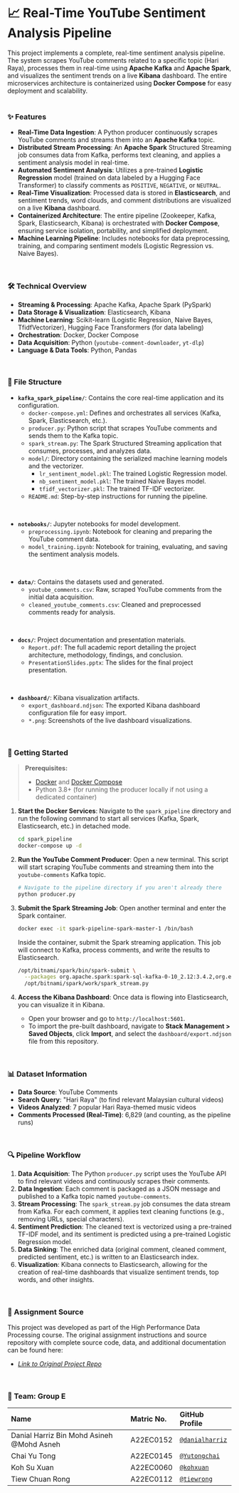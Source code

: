 # 📈 Real-Time YouTube Sentiment Analysis Pipeline

This project implements a complete, real-time sentiment analysis pipeline. The system scrapes YouTube comments related to a specific topic (Hari Raya), processes them in real-time using **Apache Kafka** and **Apache Spark**, and visualizes the sentiment trends on a live **Kibana** dashboard. The entire microservices architecture is containerized using **Docker Compose** for easy deployment and scalability.
<br><br>

### ✨ Features
- **Real-Time Data Ingestion**: A Python producer continuously scrapes YouTube comments and streams them into an **Apache Kafka** topic.
- **Distributed Stream Processing**: An **Apache Spark** Structured Streaming job consumes data from Kafka, performs text cleaning, and applies a sentiment analysis model in real-time.
- **Automated Sentiment Analysis**: Utilizes a pre-trained **Logistic Regression** model (trained on data labeled by a Hugging Face Transformer) to classify comments as `POSITIVE`, `NEGATIVE`, or `NEUTRAL`.
- **Real-Time Visualization**: Processed data is stored in **Elasticsearch**, and sentiment trends, word clouds, and comment distributions are visualized on a live **Kibana** dashboard.
- **Containerized Architecture**: The entire pipeline (Zookeeper, Kafka, Spark, Elasticsearch, Kibana) is orchestrated with **Docker Compose**, ensuring service isolation, portability, and simplified deployment.
- **Machine Learning Pipeline**: Includes notebooks for data preprocessing, training, and comparing sentiment models (Logistic Regression vs. Naive Bayes).
<br>

### 🛠️ Technical Overview
- **Streaming & Processing**: Apache Kafka, Apache Spark (PySpark)
- **Data Storage & Visualization**: Elasticsearch, Kibana
- **Machine Learning**: Scikit-learn (Logistic Regression, Naive Bayes, TfidfVectorizer), Hugging Face Transformers (for data labeling)
- **Orchestration**: Docker, Docker Compose
- **Data Acquisition**: Python (`youtube-comment-downloader`, `yt-dlp`)
- **Language & Data Tools**: Python, Pandas
<br>

### 📁 File Structure

- **`kafka_spark_pipeline/`**: Contains the core real-time application and its configuration.
  - `docker-compose.yml`: Defines and orchestrates all services (Kafka, Spark, Elasticsearch, etc.).
  - `producer.py`: Python script that scrapes YouTube comments and sends them to the Kafka topic.
  - `spark_stream.py`: The Spark Structured Streaming application that consumes, processes, and analyzes data.
  - `model/`: Directory containing the serialized machine learning models and the vectorizer.
    - `lr_sentiment_model.pkl`: The trained Logistic Regression model.
    - `nb_sentiment_model.pkl`: The trained Naive Bayes model.
    - `tfidf_vectorizer.pkl`: The trained TF-IDF vectorizer.
  - `README.md`: Step-by-step instructions for running the pipeline.
<br>

- **`notebooks/`**: Jupyter notebooks for model development.
  - `preprocessing.ipynb`: Notebook for cleaning and preparing the YouTube comment data.
  - `model_training.ipynb`: Notebook for training, evaluating, and saving the sentiment analysis models.
<br>

- **`data/`**: Contains the datasets used and generated.
  - `youtube_comments.csv`: Raw, scraped YouTube comments from the initial data acquisition.
  - `cleaned_youtube_comments.csv`: Cleaned and preprocessed comments ready for analysis.
<br>

- **`docs/`**: Project documentation and presentation materials.
  - `Report.pdf`: The full academic report detailing the project architecture, methodology, findings, and conclusion.
  - `PresentationSlides.pptx`: The slides for the final project presentation.
<br>

- **`dashboard/`**: Kibana visualization artifacts.
  - `export_dashboard.ndjson`: The exported Kibana dashboard configuration file for easy import.
  - `*.png`: Screenshots of the live dashboard visualizations.
<br>

### 🚀 Getting Started

> **Prerequisites:**
> - [Docker](https://docs.docker.com/get-docker/) and [Docker Compose](https://docs.docker.com/compose/install/)
> - Python 3.8+ (for running the producer locally if not using a dedicated container)

1.  **Start the Docker Services**:
    Navigate to the `spark_pipeline` directory and run the following command to start all services (Kafka, Spark, Elasticsearch, etc.) in detached mode.
    ```sh
    cd spark_pipeline
    docker-compose up -d
    ```

2.  **Run the YouTube Comment Producer**:
    Open a new terminal. This script will start scraping YouTube comments and streaming them into the `youtube-comments` Kafka topic.
    ```sh
    # Navigate to the pipeline directory if you aren't already there
    python producer.py
    ```

3.  **Submit the Spark Streaming Job**:
    Open another terminal and enter the Spark container.
    ```sh
    docker exec -it spark-pipeline-spark-master-1 /bin/bash
    ```
    Inside the container, submit the Spark streaming application. This job will connect to Kafka, process comments, and write the results to Elasticsearch.
    ```sh
    /opt/bitnami/spark/bin/spark-submit \
      --packages org.apache.spark:spark-sql-kafka-0-10_2.12:3.4.2,org.elasticsearch:elasticsearch-spark-30_2.12:8.13.4 \
      /opt/bitnami/spark/work/spark_stream.py
    ```

4.  **Access the Kibana Dashboard**:
    Once data is flowing into Elasticsearch, you can visualize it in Kibana.
    - Open your browser and go to `http://localhost:5601`.
    - To import the pre-built dashboard, navigate to **Stack Management > Saved Objects**, click **Import**, and select the `dashboard/export.ndjson` file from this repository.
<br>

### 📊 Dataset Information
- **Data Source**: YouTube Comments
- **Search Query**: "Hari Raya" (to find relevant Malaysian cultural videos)
- **Videos Analyzed**: 7 popular Hari Raya-themed music videos
- **Comments Processed (Real-Time)**: 6,829 (and counting, as the pipeline runs)
<br>

### 🔍 Pipeline Workflow
1.  **Data Acquisition**: The Python `producer.py` script uses the YouTube API to find relevant videos and continuously scrapes their comments.
2.  **Data Ingestion**: Each comment is packaged as a JSON message and published to a Kafka topic named `youtube-comments`.
3.  **Stream Processing**: The `spark_stream.py` job consumes the data stream from Kafka. For each comment, it applies text cleaning functions (e.g., removing URLs, special characters).
4.  **Sentiment Prediction**: The cleaned text is vectorized using a pre-trained TF-IDF model, and its sentiment is predicted using a pre-trained Logistic Regression model.
5.  **Data Sinking**: The enriched data (original comment, cleaned comment, predicted sentiment, etc.) is written to an Elasticsearch index.
6.  **Visualization**: Kibana connects to Elasticsearch, allowing for the creation of real-time dashboards that visualize sentiment trends, top words, and other insights.
<br>

### 🔗 Assignment Source
This project was developed as part of the High Performance Data Processing course. The original assignment instructions and source repository with complete source code, data, and additional documentation can be found here:
- [*Link to Original Project Repo*](https://github.com/kohxuan/HPDP/tree/main/2425/project/p2/GroupE)
<br>

### 🤝 Team: Group E

| Name                                        | Matric No. | GitHub Profile                                         |
| :------------------------------------------ | :--------- | :----------------------------------------------------- |
| Danial Harriz Bin Mohd Asineh @Mohd Asneh | A22EC0152  | [`@danialharriz`](https://github.com/danialharriz)       |
| Chai Yu Tong                                | A22EC0145  | [`@Yutongchai`](https://github.com/Yutongchai)      |
| Koh Su Xuan                                 | A22EC0060  | [`@kohxuan`](https://github.com/kohxuan)               |
| Tiew Chuan Rong                             | A22EC0112  | [`@tiewrong`](https://github.com/tiewrong) |
<br>
